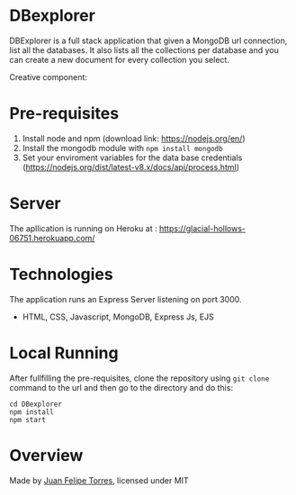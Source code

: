 # DBexplorer

DBExplorer is a full stack application that given a MongoDB url connection, list all the databases. It also lists all the collections per database and you can create a new document for every collection you select.

Creative component: 

# Pre-requisites

1. Install node and npm (download link: https://nodejs.org/en/)
2. Install the mongodb module with ```npm install mongodb ```
3. Set your enviroment variables for the data base credentials (https://nodejs.org/dist/latest-v8.x/docs/api/process.html)

# Server

The apllication is running on Heroku at : https://glacial-hollows-06751.herokuapp.com/

# Technologies

The application runs an Express Server listening on port 3000.

  * HTML, CSS, Javascript, MongoDB, Express Js, EJS
  
# Local Running

After fullfilling the pre-requisites, clone the repository using ```git clone``` command to the url and then go to the directory and do this:

```
cd DBexplorer
npm install
npm start
```
# Overview

Made by [Juan Felipe Torres](https://github.com/jftorresp), licensed under MIT
